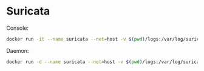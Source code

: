 # Suricata

Console:
```sh
docker run -it --name suricata --net=host -v $(pwd)/logs:/var/log/suricata suricata
```

Daemon:
```sh
docker run -d --name suricata --net=host -v $(pwd)/logs:/var/log/suricata suricata
```